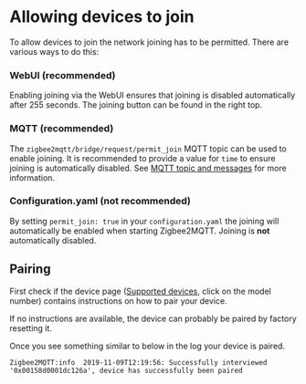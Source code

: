 ---
---
# Allowing devices to join
To allow devices to join the network joining has to be permitted. There are various ways to do this:

### WebUI (recommended)
Enabling joining via the WebUI ensures that joining is disabled automatically after 255 seconds.
The joining button can be found in the right top.

### MQTT (recommended)
The `zigbee2mqtt/bridge/request/permit_join` MQTT topic can be used to enable joining. It is recommended to provide a value for `time` to ensure joining is automatically disabled. See [MQTT topic and messages](./mqtt_topics_and_messages.md#zigbee2mqtt-bridge-request-permit-join) for more information.

### Configuration.yaml (not recommended)
By setting `permit_join: true` in your `configuration.yaml` the joining will automatically be enabled when starting Zigbee2MQTT. Joining is **not** automatically disabled.

## Pairing
First check if the device page ([Supported devices](../../supported-devices/), click on the model number) contains instructions on how to pair your device.

If no instructions are available, the device can probably be paired by factory resetting it.

Once you see something similar to below in the log your device is paired.
```
Zigbee2MQTT:info  2019-11-09T12:19:56: Successfully interviewed '0x00158d0001dc126a', device has successfully been paired
```

